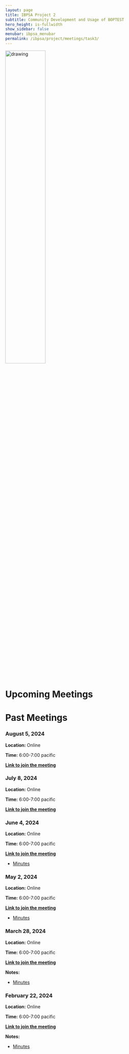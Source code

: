 ```yaml
---
layout: page
title: IBPSA Project 2
subtitle: Community Development and Usage of BOPTEST
hero_height: is-fullwidth
show_sidebar: false
menubar: ibpsa_menubar
permalink: /ibpsa/project/meetings/task3/
---
```


<img src="../../../../images/project2logo.png" alt="drawing" width="50%"/>

# Upcoming Meetings



# Past Meetings

### August 5, 2024

**Location:** Online

**Time:** 6:00-7:00 pacific

[**Link to join the meeting**](https://calendar.google.com/calendar/event?action=TEMPLATE&tmeid=M2w0amtjY3Rub2NiY2JkcWphaDNxbmFydDggZXphbmV0dGlAbGJsLmdvdg&tmsrc=ezanetti%40lbl.gov)

### July 8, 2024

**Location:** Online

**Time:** 6:00-7:00 pacific

[**Link to join the meeting**](https://calendar.google.com/calendar/event?action=TEMPLATE&tmeid=NGg4Z2VlOWZvNzBybG5scjR0OWMxNTg2bW0gZXphbmV0dGlAbGJsLmdvdg&tmsrc=ezanetti%40lbl.gov)

### June 4, 2024

**Location:** Online

**Time:** 6:00-7:00 pacific

[**Link to join the meeting**](https://calendar.google.com/calendar/event?action=TEMPLATE&tmeid=N2ljcTA4dmZpcmpvN25xczY5ZGFvbXJmbWggZXphbmV0dGlAbGJsLmdvdg&tmsrc=ezanetti%40lbl.gov)

- [Minutes](/ibpsa_project/meetings/task3/20240604_Progress/20240604_IBPSA-BOPTEST_Task3_minutes.pdf)

### May 2, 2024

**Location:** Online

**Time:** 6:00-7:00 pacific

[**Link to join the meeting**](https://calendar.google.com/calendar/event?action=TEMPLATE&tmeid=N3IxOG82cWFwaDY2NmswMGluOG9vN2xyZDYgZXphbmV0dGlAbGJsLmdvdg&tmsrc=ezanetti%40lbl.gov)

- [Minutes](/ibpsa_project/meetings/task3/20240502_Progress/20240502_IBPSA-BOPTEST_Task3_minutes.pdf)

### March 28, 2024

**Location:** Online

**Time:** 6:00-7:00 pacific

[**Link to join the meeting**](https://calendar.google.com/calendar/event?action=TEMPLATE&tmeid=MDA0MjJnMHVpNGVlcTMxNG40OWxpaXQxZnIgZXphbmV0dGlAbGJsLmdvdg&tmsrc=ezanetti%40lbl.gov)

**Notes:**

- [Minutes](/ibpsa_project/meetings/task3/20240328_Progress/20240328_IBPSA-BOPTEST_Task3_minutes.pdf)


### February 22, 2024

**Location:** Online

**Time:** 6:00-7:00 pacific

[**Link to join the meeting**](https://calendar.google.com/calendar/event?action=TEMPLATE&tmeid=NXUwZDZqcTd2YnZic2xqcW84cDNkajRyNmwgZXphbmV0dGlAbGJsLmdvdg&tmsrc=ezanetti%40lbl.gov)

**Notes:**

- [Minutes](/ibpsa_project/meetings/task3/20240222_Progress/20240222_IBPSA-BOPTEST_Task3_minutes.pdf)
